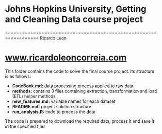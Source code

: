 # Johns Hopkins University, Getting and Cleaning Data course project

==================================================================
Ricardo Leon

www.ricardoleoncorreia.com
==================================================================

This folder contains the code to solve the final course project. Its structure is as follows:

* __**CodeBook.md:**__ data processing process applied to raw data
* __**methods:**__ contains 3 files containing extraction, transformation and load (ETL) helper methods
* __**new_features.md:**__ variable names for each dataset
* __**README.md:**__ project solution structure
* __**run_analysis.R:**__ code to process the data

The code is prepared to download the required data, process it and save it in the specified files